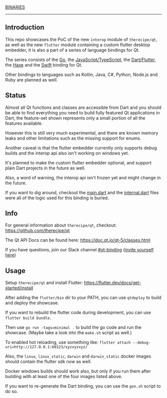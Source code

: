 [BINARIES](https://github.com/therecipe/flutter/releases/tag/v0.0.0)

---

Introduction
------------

This repo showcases the PoC of the new `interop` module of `therecipe/qt`, as well as the new `flutter` module containing a custom flutter desktop embedder, it is also a part of a series of language bindings for Qt.

The series consists of the [Go](https://github.com/therecipe/qt), the [JavaScript/TypeScript](https://github.com/therecipe/entry), the [Dart/Flutter](https://github.com/therecipe/flutter), the [Haxe](https://github.com/therecipe/haxe) and the [Swift](https://github.com/therecipe/swift) binding for Qt. 

Other bindings to languages such as Kotlin, Java, C#, Python, Node.js and Ruby are planned as well.

Status
------

Almost all Qt functions and classes are accessible from Dart and you should be able to find everything you need to build fully featured Qt applications in Dart, the feature-set shown represents only a small portion of all the features available.

However this is still very much experimental, and there are known memory leaks and other limitations such as the missing support for enums.

Another caveat is that the flutter embedder currently only supports debug builds and the interop api also isn't working on windows yet.

It's planned to make the custom flutter embedder optional, and support plain Dart projects in the future as well.

Also, a word of warning, the interop api isn't frozen yet and might change in the future.

If you want to dig around, checkout the [main.dart](https://github.com/therecipe/flutter/blob/master/lib/main.dart) and the [internal.dart](https://github.com/therecipe/flutter/blob/master/lib/qt/internal.dart) files were all of the logic used for this binding is buried.

Info
----

For general information about `therecipe/qt`, checkout: https://github.com/therecipe/qt

The Qt API Docs can be found here: https://doc.qt.io/qt-5/classes.html

If you have questions, join our Slack channel [#qt-binding](https://gophers.slack.com/messages/qt-binding/details) ([invite yourself here](https://invite.slack.golangbridge.org)\)

Usage
-----

Setup `therecipe/qt` and install Flutter: https://flutter.dev/docs/get-started/install

After adding the `flutter/bin` dir to your PATH, you can use `qtdeploy` to build and deploy the showcase.

If you want to rebuild the flutter code during development, you can use `flutter build bundle`.

Then use `go run -tags=minimal .` to build the go code and run the showcase. (Maybe take a look into the `make.sh` script as well.)

To enabled hot reloading, use something like: `flutter attach --debug-uri=http://127.0.0.1:60123/xyzxyzxyz/`

Also, the `linux`, `linux_static`, `darwin` and `darwin_static` docker images should contain the flutter sdk now as well.

Docker windows builds should work also, but only if you run them after building with at least one of the four images listed above.

If you want to re-generate the Dart binding, you can use the `gen.sh` script to do so.
